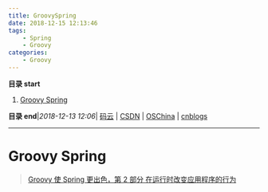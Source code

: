 ```yaml
---
title: GroovySpring
date: 2018-12-15 12:13:46
tags: 
    - Spring
    - Groovy
categories: 
    - Groovy
---
```


**目录 start**
 
1. [Groovy Spring](#groovy-spring)

**目录 end**|_2018-12-13 12:06_| [码云](https://gitee.com/gin9) | [CSDN](http://blog.csdn.net/kcp606) | [OSChina](https://my.oschina.net/kcp1104) | [cnblogs](http://www.cnblogs.com/kuangcp)
****************************************
# Groovy Spring 

> [Groovy 使 Spring 更出色，第 2 部分 在运行时改变应用程序的行为](https://www.ibm.com/developerworks/cn/java/j-groovierspring2.html)

